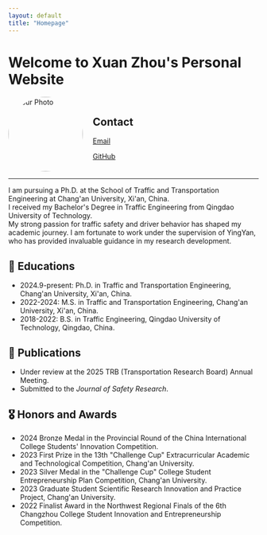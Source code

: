 ```yaml
---
layout: default
title: "Homepage"
---
```


# Welcome to Xuan Zhou's Personal Website
<div style="display: flex; align-items: center;">
    <!-- 添加照片 -->
    <div>
        <img src="你的照片链接或文件路径" alt="Your Photo" style="border-radius: 50%; width: 150px; height: 150px; margin-right: 20px;">
    </div>
    <!-- 添加联系方式 -->
    <div>
        <h2>Contact</h2>
        <p><a href="mailto:zhouxuan1112@chd.edu.cn">Email</a></p>
        <p><a href="https://github.com/zhouxuan.github.io">GitHub</a></p>
    </div>
</div>

---
I am pursuing a Ph.D. at the School of Traffic and Transportation Engineering at Chang'an University, Xi'an, China.  
I received my Bachelor's Degree in Traffic Engineering from Qingdao University of Technology.  
My strong passion for traffic safety and driver behavior has shaped my academic journey. I am fortunate to work under the supervision of YingYan, who has provided invaluable guidance in my research development.

## 🏫 Educations
- 2024.9-present: Ph.D. in Traffic and Transportation Engineering, Chang'an University, Xi'an, China.  
- 2022-2024: M.S. in Traffic and Transportation Engineering, Chang'an University, Xi'an, China.  
- 2018-2022: B.S. in Traffic Engineering, Qingdao University of Technology, Qingdao, China.  

## 📜 Publications

- Under review at the 2025 TRB (Transportation Research Board) Annual Meeting.
- Submitted to the *Journal of Safety Research*.
  
## 🎖 Honors and Awards

- 2024 Bronze Medal in the Provincial Round of the China International College Students' Innovation Competition.
- 2023 First Prize in the 13th "Challenge Cup" Extracurricular Academic and Technological Competition, Chang'an University.
- 2023 Silver Medal in the "Challenge Cup" College Student Entrepreneurship Plan Competition, Chang'an University.
- 2023 Graduate Student Scientific Research Innovation and Practice Project, Chang'an University.
- 2022 Finalist Award in the Northwest Regional Finals of the 6th Changzhou College Student Innovation and Entrepreneurship Competition.


